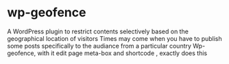 wp-geofence
===========

A WordPress plugin to restrict contents selectively based on the geographical location of visitors
Times may come when you have to publish some posts specifically to the audiance from a particular country
Wp-geofence, with it edit page meta-box and shortcode , exactly does this
